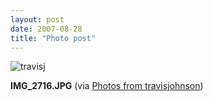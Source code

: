 ```yaml
---
layout: post
date: 2007-08-28
title: "Photo post"
---
```

![travisj](/images/bfd8182ca188b63f0d1408170a88a04024886f222c9ebe9e8fa5f21880976c21.jpg)

<b>IMG_2716.JPG</b> (via <a href="http://www.flickr.com/photos/travisjohnson/1253115762/">Photos from travisjohnson</a>)